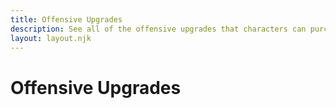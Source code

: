 ```yaml
---
title: Offensive Upgrades
description: See all of the offensive upgrades that characters can purchase with Experience Points as they progress.
layout: layout.njk
---
```


# Offensive Upgrades

<div id="offense-upgrades" class="cmp-stack"></div>

